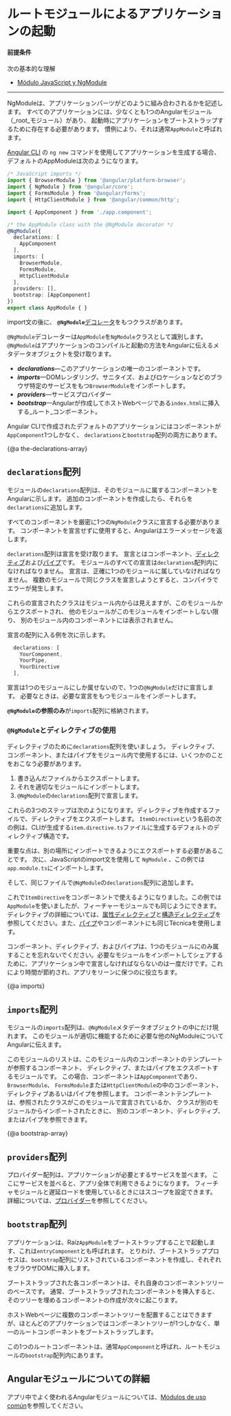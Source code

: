 # ルートモジュールによるアプリケーションの起動

#### 前提条件

次の基本的な理解
* [Módulo JavaScript y NgModule](guide/ngmodule-vs-jsmodule)

<hr />

NgModuleは、アプリケーションパーツがどのように組み合わされるかを記述します。
すべてのアプリケーションには、少なくとも1つのAngularモジュール（_root_モジュール）があり、
起動時にアプリケーションをブートストラップするために存在する必要があります。
慣例により、それは通常`AppModule`と呼ばれます。

[Angular CLI](cli) の `ng new` コマンドを使用してアプリケーションを生成する場合、デフォルトのAppModuleは次のようになります。

```typescript
/* JavaScript imports */
import { BrowserModule } from '@angular/platform-browser';
import { NgModule } from '@angular/core';
import { FormsModule } from '@angular/forms';
import { HttpClientModule } from '@angular/common/http';

import { AppComponent } from './app.component';

/* the AppModule class with the @NgModule decorator */
@NgModule({
  declarations: [
    AppComponent
  ],
  imports: [
    BrowserModule,
    FormsModule,
    HttpClientModule
  ],
  providers: [],
  bootstrap: [AppComponent]
})
export class AppModule { }

```

import文の後に、
**`@NgModule`**[デコレータ](guide/glossary#decorator '"Decorator" の説明')をもつクラスがあります。

`@NgModule`デコレーターは`AppModule`を`NgModule`クラスとして識別します。
`@NgModule`はアプリケーションのコンパイルと起動の方法をAngularに伝えるメタデータオブジェクトを受け取ります。

* **_declarations_**&mdash;このアプリケーションの唯一のコンポーネントです。
* **_imports_**&mdash;DOMレンダリング、サニタイズ、およびロケーションなどのブラウザ特定のサービスをもつ`BrowserModule`をインポートします。
* **_providers_**&mdash;サービスプロバイダー
* **_bootstrap_**&mdash;Angularが作成してホストWebページである`index.html`に挿入する_ルート_コンポーネント。

Angular CLIで作成されたデフォルトのアプリケーションにはコンポーネントが`AppComponent`1つしかなく、
`declarations`と`bootstrap`配列の両方にあります。

{@a the-declarations-array}

## `declarations`配列

モジュールの`declarations`配列は、そのモジュールに属するコンポーネントをAngularに示します。
追加のコンポーネントを作成したら、それらを`declarations`に追加します。

すべてのコンポーネントを厳密に1つの`NgModule`クラスに宣言する必要があります。
コンポーネントを宣言せずに使用すると、Angularはエラーメッセージを返します。

`declarations`配列は宣言を受け取ります。
宣言とはコンポーネント、[ディレクティブ](guide/attribute-directives)および[パイプ](guide/pipes)です。
モジュールのすべての宣言は`declarations`配列内になければなりません。
宣言は、正確に1つのモジュールに属していなければなりません。
複数のモジュールで同じクラスを宣言しようとすると、コンパイラでエラーが発生します。

これらの宣言されたクラスはモジュール内からは見えますが、このモジュールからエクスポートされ、
他のモジュールがこのモジュールをインポートしない限り、
別のモジュール内のコンポーネントには表示されません。

宣言の配列に入る例を次に示します。

```typescript
  declarations: [
    YourComponent,
    YourPipe,
    YourDirective
  ],
```

宣言は1つのモジュールにしか属せないので、1つの`@NgModule`だけに宣言します。
必要なときは、必要な宣言をもつモジュールをインポートします。

**`@NgModule`の参照のみ**が`imports`配列に格納されます。


### `@NgModule`とディレクティブの使用

ディレクティブのために`declarations`配列を使いましょう。
ディレクティブ、コンポーネント、またはパイプをモジュール内で使用するには、いくつかのことをおこなう必要があります。

1. 書き込んだファイルからエクスポートします。
2. それを適切なモジュールにインポートします。
3. `@NgModule`の`declarations`配列で宣言します。


これらの3つのステップは次のようになります。ディレクティブを作成するファイルで、ディレクティブをエクスポートします。
`ItemDirective`という名前の次の例は、CLIが生成する`item.directive.ts`ファイルに生成するデフォルトのディレクティブ構造です。

<code-example path="bootstrapping/src/app/item.directive.ts" region="directive" header="src/app/item.directive.ts"></code-example>

重要な点は、別の場所にインポートできるようにエクスポートする必要があることです。
次に、JavaScriptのimport文を使用して `NgModule` 、この例では`app.module.ts`にインポートします。

<code-example path="bootstrapping/src/app/app.module.ts" region="directive-import" header="src/app/app.module.ts"></code-example>

そして、同じファイルで`@NgModule`の`declarations`配列に追加します。

<code-example path="bootstrapping/src/app/app.module.ts" region="declarations" header="src/app/app.module.ts"></code-example>

これで`ItemDirective`をコンポーネントで使えるようになりました。この例では`AppModule`を使いましたが、フィーチャーモジュールでも同じようにできます。ディレクティブの詳細については、[属性ディレクティブ](guide/attribute-directives)と[構造ディレクティブ](guide/structural-directives)を参照してください。また、[パイプ](guide/pipes)やコンポーネントにも同じTécnicaを使用します。

コンポーネント、ディレクティブ、およびパイプは、1つのモジュールにのみ属することを忘れないでください。必要なモジュールをインポートしてシェアするために、アプリケーション中で宣言しなければならないのは一度だけです。これにより時間が節約され、アプリをリーンに保つのに役立ちます。




{@a imports}

## `imports`配列

モジュールの`imports`配列は、`@NgModule`メタデータオブジェクトの中にだけ現れます。
このモジュールが適切に機能するために必要な他のNgModuleについてAngularに伝えます。

このモジュールのリストは、このモジュール内のコンポーネントのテンプレートが参照するコンポーネント、
ディレクティブ、またはパイプをエクスポートするモジュールです。
この場合、コンポーネントは`AppComponent`であり、`BrowserModule`、
`FormsModule`または`HttpClientModule`の中のコンポーネント、ディレクティブあるいはパイプを参照します。
コンポーネントテンプレートは、参照されたクラスがこのモジュールで宣言されているか、
クラスが別のモジュールからインポートされたときに、
別のコンポーネント、ディレクティブ、またはパイプを参照できます。

{@a bootstrap-array}

## `providers`配列

プロバイダー配列は、アプリケーションが必要とするサービスを並べます。
ここにサービスを並べると、アプリ全体で利用できるようになります。
フィーチャモジュールと遅延ロードを使用しているときにはスコープを設定できます。
詳細については、[プロバイダー](guide/providers)を参照してください。

## `bootstrap`配列

アプリケーションは、Raíz`AppModule`をブートストラップすることで起動します、これは`entryComponent`とも呼ばれます。
とりわけ、ブートストラッププロセスは、`bootstrap`配列にリストされているコンポーネントを作成し、それぞれをブラウザDOMに挿入します。

ブートストラップされた各コンポーネントは、それ自身のコンポーネントツリーのベースです。
通常、ブートストラップされたコンポーネントを挿入すると、
そのツリーを埋めるコンポーネントの作成が次々に起こります。

ホストWebページに複数のコンポーネントツリーを配置することはできますが、ほとんどのアプリケーションではコンポーネントツリーが1つしかなく、単一のルートコンポーネントをブートストラップします。

この1つのルートコンポーネントは、通常`AppComponent`と呼ばれ、ルートモジュールの`bootstrap`配列内にあります。



## Angularモジュールについての詳細

アプリ中でよく使われるAngularモジュールについては、[Módulos de uso común](guide/frequent-ngmodules)を参照してください。
